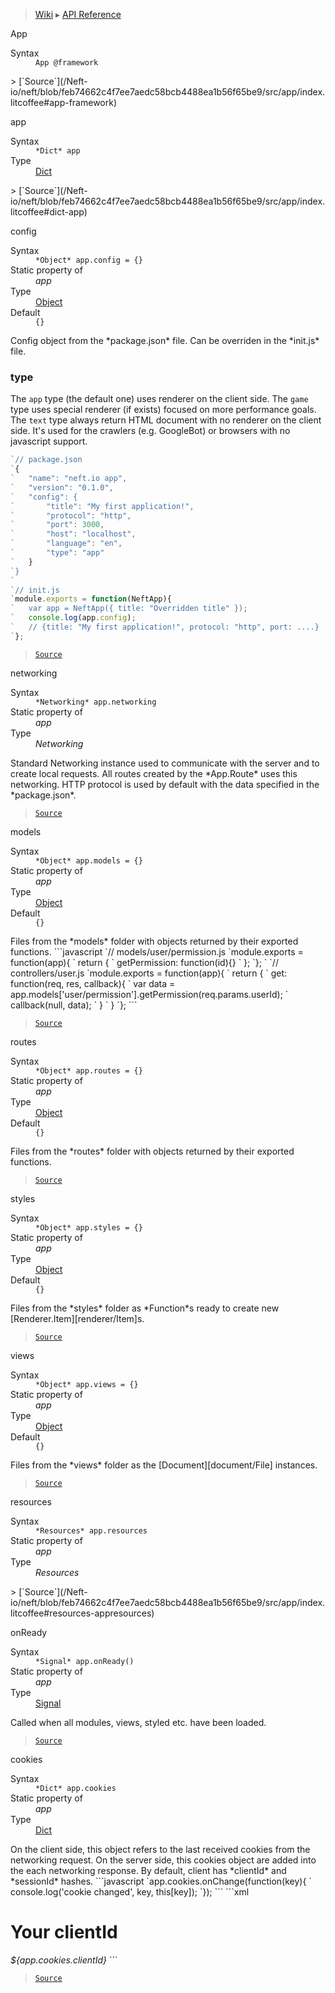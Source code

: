 > [Wiki](Home) ▸ [API Reference](API-Reference)

App
<dl><dt>Syntax</dt><dd><code>App @framework</code></dd></dl>
> [`Source`](/Neft-io/neft/blob/feb74662c4f7ee7aedc58bcb4488ea1b56f65be9/src/app/index.litcoffee#app-framework)

app
<dl><dt>Syntax</dt><dd><code>&#x2A;Dict&#x2A; app</code></dd><dt>Type</dt><dd><a href="/Neft-io/neft/wiki/Dict-API#class-dict">Dict</a></dd></dl>
> [`Source`](/Neft-io/neft/blob/feb74662c4f7ee7aedc58bcb4488ea1b56f65be9/src/app/index.litcoffee#dict-app)

config
<dl><dt>Syntax</dt><dd><code>&#x2A;Object&#x2A; app.config = {}</code></dd><dt>Static property of</dt><dd><i>app</i></dd><dt>Type</dt><dd><a href="/Neft-io/neft/wiki/Utils-API#isobject">Object</a></dd><dt>Default</dt><dd><code>{}</code></dd></dl>
Config object from the *package.json* file.
Can be overriden in the *init.js* file.

### type

The `app` type (the default one) uses renderer on the client side.
The `game` type uses special renderer (if exists) focused on more performance goals.
The `text` type always return HTML document with no renderer on the client side.
It's used for the crawlers (e.g. GoogleBot) or browsers with no javascript support.
```javascript
`// package.json
`{
`   "name": "neft.io app",
`   "version": "0.1.0",
`   "config": {
`       "title": "My first application!",
`       "protocol": "http",
`       "port": 3000,
`       "host": "localhost",
`       "language": "en",
`       "type": "app"
`   }
`}
`
`// init.js
`module.exports = function(NeftApp){
`   var app = NeftApp({ title: "Overridden title" });
`   console.log(app.config);
`   // {title: "My first application!", protocol: "http", port: ....}
`};
```

> [`Source`](/Neft-io/neft/blob/feb74662c4f7ee7aedc58bcb4488ea1b56f65be9/src/app/index.litcoffee#type)

networking
<dl><dt>Syntax</dt><dd><code>&#x2A;Networking&#x2A; app.networking</code></dd><dt>Static property of</dt><dd><i>app</i></dd><dt>Type</dt><dd><i>Networking</i></dd></dl>
Standard Networking instance used to communicate
with the server and to create local requests.
All routes created by the *App.Route* uses this networking.
HTTP protocol is used by default with the data specified in the *package.json*.

> [`Source`](/Neft-io/neft/blob/feb74662c4f7ee7aedc58bcb4488ea1b56f65be9/src/app/index.litcoffee#networking-appnetworking)

models
<dl><dt>Syntax</dt><dd><code>&#x2A;Object&#x2A; app.models = {}</code></dd><dt>Static property of</dt><dd><i>app</i></dd><dt>Type</dt><dd><a href="/Neft-io/neft/wiki/Utils-API#isobject">Object</a></dd><dt>Default</dt><dd><code>{}</code></dd></dl>
Files from the *models* folder with objects returned by their exported functions.
```javascript
`// models/user/permission.js
`module.exports = function(app){
`   return {
`       getPermission: function(id){}
`   };
`};
`
`// controllers/user.js
`module.exports = function(app){
`   return {
`       get: function(req, res, callback){
`           var data = app.models['user/permission'].getPermission(req.params.userId);
`           callback(null, data);
`       }
`   }
`};
```

> [`Source`](/Neft-io/neft/blob/feb74662c4f7ee7aedc58bcb4488ea1b56f65be9/src/app/index.litcoffee#object-appmodels--)

routes
<dl><dt>Syntax</dt><dd><code>&#x2A;Object&#x2A; app.routes = {}</code></dd><dt>Static property of</dt><dd><i>app</i></dd><dt>Type</dt><dd><a href="/Neft-io/neft/wiki/Utils-API#isobject">Object</a></dd><dt>Default</dt><dd><code>{}</code></dd></dl>
Files from the *routes* folder with objects returned by their exported functions.

> [`Source`](/Neft-io/neft/blob/feb74662c4f7ee7aedc58bcb4488ea1b56f65be9/src/app/index.litcoffee#object-approutes--)

styles
<dl><dt>Syntax</dt><dd><code>&#x2A;Object&#x2A; app.styles = {}</code></dd><dt>Static property of</dt><dd><i>app</i></dd><dt>Type</dt><dd><a href="/Neft-io/neft/wiki/Utils-API#isobject">Object</a></dd><dt>Default</dt><dd><code>{}</code></dd></dl>
Files from the *styles* folder as *Function*s
ready to create new [Renderer.Item][renderer/Item]s.

> [`Source`](/Neft-io/neft/blob/feb74662c4f7ee7aedc58bcb4488ea1b56f65be9/src/app/index.litcoffee#object-appstyles--)

views
<dl><dt>Syntax</dt><dd><code>&#x2A;Object&#x2A; app.views = {}</code></dd><dt>Static property of</dt><dd><i>app</i></dd><dt>Type</dt><dd><a href="/Neft-io/neft/wiki/Utils-API#isobject">Object</a></dd><dt>Default</dt><dd><code>{}</code></dd></dl>
Files from the *views* folder as the [Document][document/File] instances.

> [`Source`](/Neft-io/neft/blob/feb74662c4f7ee7aedc58bcb4488ea1b56f65be9/src/app/index.litcoffee#object-appviews--)

resources
<dl><dt>Syntax</dt><dd><code>&#x2A;Resources&#x2A; app.resources</code></dd><dt>Static property of</dt><dd><i>app</i></dd><dt>Type</dt><dd><i>Resources</i></dd></dl>
> [`Source`](/Neft-io/neft/blob/feb74662c4f7ee7aedc58bcb4488ea1b56f65be9/src/app/index.litcoffee#resources-appresources)

onReady
<dl><dt>Syntax</dt><dd><code>&#x2A;Signal&#x2A; app.onReady()</code></dd><dt>Static property of</dt><dd><i>app</i></dd><dt>Type</dt><dd><a href="/Neft-io/neft/wiki/Signal-API#class-signal">Signal</a></dd></dl>
Called when all modules, views, styled etc. have been loaded.

> [`Source`](/Neft-io/neft/blob/feb74662c4f7ee7aedc58bcb4488ea1b56f65be9/src/app/index.litcoffee#signal-apponready)

cookies
<dl><dt>Syntax</dt><dd><code>&#x2A;Dict&#x2A; app.cookies</code></dd><dt>Static property of</dt><dd><i>app</i></dd><dt>Type</dt><dd><a href="/Neft-io/neft/wiki/Dict-API#class-dict">Dict</a></dd></dl>
On the client side, this object refers to the last received cookies
from the networking request.
On the server side, this cookies object are added into the each networking response.
By default, client has *clientId* and *sessionId* hashes.
```javascript
`app.cookies.onChange(function(key){
`   console.log('cookie changed', key, this[key]);
`});
```
```xml
<h1>Your clientId</h1>
<em>${app.cookies.clientId}</em>
```

> [`Source`](/Neft-io/neft/blob/feb74662c4f7ee7aedc58bcb4488ea1b56f65be9/src/app/index.litcoffee#dict-appcookies)

